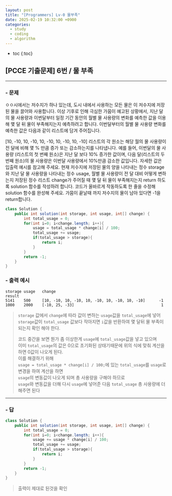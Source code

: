 ```yaml
---
layout: post
title: "[Programmers] Lv-0 물부족"
date: 2025-02-19 10:32:00 +0900
categories: 
  - study
  - coding
  - algorithm
---
```


* toc
{:toc}

## [PCCE 기출문제] 6번 / 물 부족

---

### - 문제

ㅇㅇ시에서는 저수지가 하나 있는데, 도시 내에서 사용하는 모든 물은 이 저수지에 저장된 물을 끌어와 사용합니다. 이상 기후로 인해 극심한 가뭄이 예고된 상황에서, 지난 달의 물 사용량과 이번달부터 일정 기간 동안의 월별 물 사용량의 변화를 예측한 값을 이용해 몇 달 뒤 물이 부족해지는지 예측하려고 합니다.
이번달부터의 월별 물 사용량 변화를 예측한 값은 다음과 같이 리스트에 담겨 주어집니다.

[10, -10, 10, -10, 10, -10, 10, -10, 10, -10]
리스트의 각 원소는 해당 월의 물 사용량이 전 달에 비해 몇 % 만큼 증가 또는 감소하는지를 나타냅니다.
예를 들어, 이번달의 물 사용량 (리스트의 첫 번째 원소)은 지난 달 보다 10% 증가한 값이며, 다음 달(리스트의 두 번째 원소)의 물 사용량은 이번달 사용량에서 10%만큼 감소한 값입니다.
자세한 값은 입출력 예시를 참고해 주세요.
현재 저수지에 저장된 물의 양을 나타내는 정수 storage와 지난 달 물 사용량을 나타내는 정수 usage, 월별 물 사용량이 전 달 대비 어떻게 변하는지 저장된 정수 리스트 change가 주어질 때 몇 달 뒤 물이 부족해지는지 return 하도록 solution 함수를 작성하려 합니다. 코드가 올바르게 작동하도록 한 줄을 수정해 solution 함수를 완성해 주세요. 가뭄이 끝날때 까지 저수지의 물이 남아 있다면 -1을 return합니다.

```java
class Solution {
    public int solution(int storage, int usage, int[] change) {
        int total_usage = 0;
        for(int i=0; i<change.length; i++){
            usage = total_usage * change[i] / 100;
            total_usage += usage;
            if(total_usage > storage){
                return i;
            }
        }
        return -1;
    }
}
```

### - 출력 예시

```
storage	usage	change	                                           result
5141	500	    [10, -10, 10, -10, 10, -10, 10, -10, 10, -10]      -1
1000	2000	[-10, 25, -33]	                                    1
```

> `storage` 값에서 `change`에 따라 값이 변하는 `usage`값을 `total_usage`에 넣어  
> `storage`값이 `total_usage` 값보다 작아지면 `i`값을 반환하여 몇 달뒤 물 부족이 되는지 확인 해야 한다.
>
> 코드 중간을 보면 뭔가 좀 이상한게 `usage`에 `total_usage`값을 넣고 있으며  
> 이미 `total_usage`의 값은 0으로 초기화된 상태기때문에 위의 식에 맞춰 계산을 하면 0값이 나오게 된다.  
> 이를 해결하기 위해  
> `usage = total_usage * change[i] / 100;`에 있는 `total_usage`를 `usage`로 변경을 하여 계산을 하면  
> `usage`의 변동값이 나오게 되며 총 사용량을 구해야 하므로  
> `usage`와 변동값을 더해 다시 `usage`에 넣어준 다음 `total_usage` 총 사용량에 더해주면 된다 

---

### - 답

```java
class Solution {
    public int solution(int storage, int usage, int[] change) {
        int total_usage = 0;
        for(int i=0; i<change.length; i++){
            usage += usage * change[i] / 100;
            total_usage += usage;
            if(total_usage > storage){
                return i;
            }
        }
        return -1;
    }
}
```

> 출력이 제대로 된것을 확인
